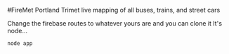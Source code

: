 #FireMet
Portland Trimet live mapping of all buses, trains, and street cars


Change the firebase routes to whatever yours are and you can clone it
It's node...
```javascript
node app
```